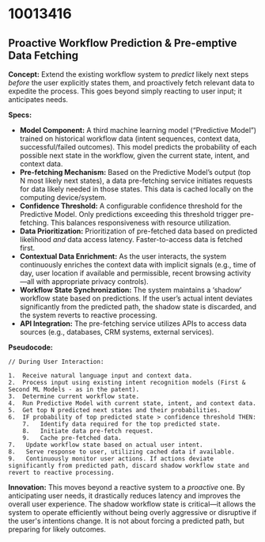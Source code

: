 # 10013416

## Proactive Workflow Prediction & Pre-emptive Data Fetching

**Concept:** Extend the existing workflow system to *predict* likely next steps *before* the user explicitly states them, and proactively fetch relevant data to expedite the process. This goes beyond simply reacting to user input; it anticipates needs.

**Specs:**

*   **Model Component:** A third machine learning model (“Predictive Model”) trained on historical workflow data (intent sequences, context data, successful/failed outcomes). This model predicts the probability of each possible next state in the workflow, given the current state, intent, and context data.
*   **Pre-fetching Mechanism:** Based on the Predictive Model’s output (top N most likely next states), a data pre-fetching service initiates requests for data likely needed in those states. This data is cached locally on the computing device/system.
*   **Confidence Threshold:** A configurable confidence threshold for the Predictive Model. Only predictions exceeding this threshold trigger pre-fetching. This balances responsiveness with resource utilization.
*   **Data Prioritization:** Prioritization of pre-fetched data based on predicted likelihood *and* data access latency. Faster-to-access data is fetched first.
*   **Contextual Data Enrichment:** As the user interacts, the system continuously enriches the context data with implicit signals (e.g., time of day, user location if available and permissible, recent browsing activity—all with appropriate privacy controls).
*   **Workflow State Synchronization:** The system maintains a ‘shadow’ workflow state based on predictions. If the user’s actual intent deviates significantly from the predicted path, the shadow state is discarded, and the system reverts to reactive processing.
*   **API Integration:** The pre-fetching service utilizes APIs to access data sources (e.g., databases, CRM systems, external services).

**Pseudocode:**

```
// During User Interaction:

1.  Receive natural language input and context data.
2.  Process input using existing intent recognition models (First & Second ML Models - as in the patent).
3.  Determine current workflow state.
4.  Run Predictive Model with current state, intent, and context data.
5.  Get top N predicted next states and their probabilities.
6.  IF probability of top predicted state > confidence threshold THEN:
    7.   Identify data required for the top predicted state.
    8.   Initiate data pre-fetch request.
    9.   Cache pre-fetched data.
7.   Update workflow state based on actual user intent.
8.   Serve response to user, utilizing cached data if available.
9.   Continuously monitor user actions. If actions deviate significantly from predicted path, discard shadow workflow state and revert to reactive processing.
```

**Innovation:**  This moves beyond a reactive system to a *proactive* one. By anticipating user needs, it drastically reduces latency and improves the overall user experience.  The shadow workflow state is critical—it allows the system to operate efficiently without being overly aggressive or disruptive if the user's intentions change. It is not about forcing a predicted path, but preparing for likely outcomes.